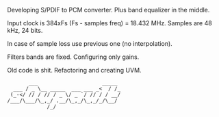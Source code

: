 Developing S/PDIF to PCM converter.
Plus band equalizer in the middle.

Input clock is 384xFs (Fs - samples freq) = 18.432 MHz.
Samples are 48 kHz, 24 bits.

In case of sample loss use previous one (no interpolation).

Filters bands are fixed. Configuring only gains.

Old code is shit. Refactoring and creating UVM.

           ___                     _____ 
      ___ / _ \__ _____  ___ ___ _<  / /_
     (_-</ // / // / _ \/ _ `/ // / / __/
    /___/\___/\_,_/ .__/\_,_/\_,_/_/\__/ 
                 /_/                     

